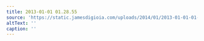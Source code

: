 ```yaml
---
title: 2013-01-01 01.28.55
source: 'https://static.jamesdigioia.com/uploads/2014/01/2013-01-01-01-28-55-scaled.jpg'
altText: ''
caption: ''
---
```


